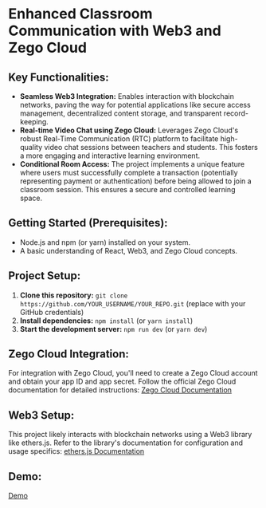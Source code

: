 # Enhanced Classroom Communication with Web3 and Zego Cloud

## Key Functionalities:

- **Seamless Web3 Integration:** Enables interaction with blockchain networks, paving the way for potential applications like secure access management, decentralized content storage, and transparent record-keeping.
- **Real-time Video Chat using Zego Cloud:** Leverages Zego Cloud's robust Real-Time Communication (RTC) platform to facilitate high-quality video chat sessions between teachers and students. This fosters a more engaging and interactive learning environment.
- **Conditional Room Access:** The project implements a unique feature where users must successfully complete a transaction (potentially representing payment or authentication) before being allowed to join a classroom session. This ensures a secure and controlled learning space.

## Getting Started (Prerequisites):

- Node.js and npm (or yarn) installed on your system.
- A basic understanding of React, Web3, and Zego Cloud concepts.

## Project Setup:

1. **Clone this repository:** `git clone https://github.com/YOUR_USERNAME/YOUR_REPO.git` (replace with your GitHub credentials)
2. **Install dependencies:** `npm install` (or `yarn install`)
3. **Start the development server:** `npm run dev` (or `yarn dev`)

## Zego Cloud Integration:

For integration with Zego Cloud, you'll need to create a Zego Cloud account and obtain your app ID and app secret. Follow the official Zego Cloud documentation for detailed instructions: [Zego Cloud Documentation](https://www.zegocloud.com/)

## Web3 Setup:

This project likely interacts with blockchain networks using a Web3 library like ethers.js. Refer to the library's documentation for configuration and usage specifics: [ethers.js Documentation](https://docs.ethers.org/v5/)

## Demo:

[Demo](https://web-3-classes.vercel.app/)


